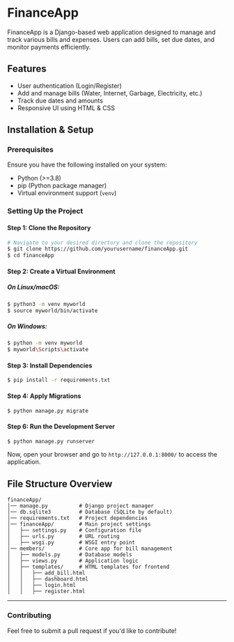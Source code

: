# FinanceApp

FinanceApp is a Django-based web application designed to manage and track various bills and expenses. Users can add bills, set due dates, and monitor payments efficiently.

## Features
- User authentication (Login/Register)
- Add and manage bills (Water, Internet, Garbage, Electricity, etc.)
- Track due dates and amounts
- Responsive UI using HTML & CSS

## Installation & Setup

### Prerequisites
Ensure you have the following installed on your system:
- Python (>=3.8)
- pip (Python package manager)
- Virtual environment support (`venv`)
### **Setting Up the Project**

#### **Step 1: Clone the Repository**
```sh
# Navigate to your desired directory and clone the repository
$ git clone https://github.com/yourusername/financeApp.git
$ cd financeApp
```

#### **Step 2: Create a Virtual Environment**
##### **On Linux/macOS:**
```sh
$ python3 -m venv myworld
$ source myworld/bin/activate
```
##### **On Windows:**
```sh
$ python -m venv myworld
$ myworld\Scripts\activate
```

#### **Step 3: Install Dependencies**
```sh
$ pip install -r requirements.txt
```

#### **Step 4: Apply Migrations**
```sh
$ python manage.py migrate
```

#### **Step 6: Run the Development Server**
```sh
$ python manage.py runserver
```
Now, open your browser and go to `http://127.0.0.1:8000/` to access the application.

## File Structure Overview
```
financeApp/
│── manage.py          # Django project manager
│── db.sqlite3         # Database (SQLite by default)
│── requirements.txt   # Project dependencies
│── financeApp/        # Main project settings
│   ├── settings.py    # Configuration file
│   ├── urls.py        # URL routing
│   ├── wsgi.py        # WSGI entry point
│── members/           # Core app for bill management
│   ├── models.py      # Database models
│   ├── views.py       # Application logic
│   ├── templates/     # HTML templates for frontend
│   │   ├── add_bill.html
│   │   ├── dashboard.html
│   │   ├── login.html
│   │   ├── register.html
```
---
### **Contributing**
Feel free to submit a pull request if you'd like to contribute!
